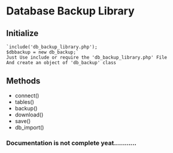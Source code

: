 # Database Backup Library 
## Initialize
	`include('db_backup_library.php');
	$dbbackup = new db_backup;`
	Just Use include or require the 'db_backup_library.php' File
	And create an object of 'db_backup' class


## Methods
	
* connect() 
* tables()
* backup()
* download()
* save()
* db_import()

### Documentation is not complete yeat...........
